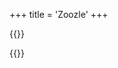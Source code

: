 +++
title = 'Zoozle'
+++

{{<rawhtml>}}
<!-- HTML Meta Tags -->
<title>Zoozle | Toolkist</title>
<meta name="description" content="A Zeepkist Search Engine">

<!-- Facebook Meta Tags -->
<meta property="og:url" content="https://toolkist.netlify.app/zoozle">
<meta property="og:type" content="website">
<meta property="og:title" content="ZDL | Zoozle">
<meta property="og:description" content="A Zeepkist Search Engine">
<meta property="og:image" content="/img/Zoozle_Banner.png">
<meta name="theme-color" content="#fbc719">

<!-- Twitter Meta Tags -->
<meta name="twitter:card" content="summary_large_image">
<meta property="twitter:domain" content="toolkist.netlify.app">
<meta property="twitter:url" content="https://toolkist.netlify.app/zoozle">
<meta name="twitter:title" content="ZDL | Zoozle">
<meta name="twitter:description" content="A Zeepkist Search Engine">
<meta name="twitter:image" content="/img/Zoozle_Banner.png">

<script src='/toolkist/zoozle.pages.toolkist.js' type="module"></script>
<div id='content' class='flex_content'>
    <div id='left_container' class='standardLeftPanel'></div>
    <div class='standardPagePanel'></div>
    <div class='standardPlaylistPanel'>
        <div id='playlist-properties'></div>
        <div id='playlist_editor'></div>        
    </div>
</div>
{{</rawhtml>}}